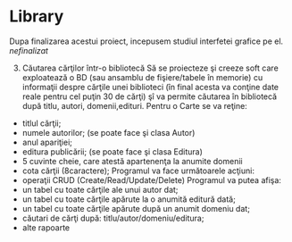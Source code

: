 # Library
Dupa finalizarea acestui proiect, incepusem studiul interfetei grafice pe el.
*nefinalizat*

3. Căutarea cărţilor într-o bibliotecă
Să se proiecteze şi creeze soft care exploatează o BD (sau ansamblu de fişiere/tabele în memorie) cu
informaţii despre cărţile unei biblioteci (în final acesta va conţine date reale pentru cel puţin 30 de cărţi) şî va
permite căutarea în bibliotecă după titlu, autori, domenii,edituri.
Pentru o Carte se va reţine:
- titlul cărţii;
- numele autorilor; (se poate face şi clasa Autor)
- anul apariţiei;
- editura publicării; (se poate face şi clasa Editura)
- 5 cuvinte cheie, care atestă apartenenţa la anumite domenii
- cota cărţii (8caractere);
Programul va face următoarele acţiuni:
- operaţii CRUD (Create/Read/Update/Delete)
Programul va putea afişa:
- un tabel cu toate cărţile ale unui autor dat;
- un tabel cu toate cărţile apărute la o anumită editură dată;
- un tabel cu toate cărţile apărute după un anumit domeniu dat;
- căutari de cărţi după: titlu/autor/domeniu/editura;
- alte rapoarte
